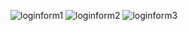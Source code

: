 ![loginform1](https://user-images.githubusercontent.com/88680462/222925964-7e17735d-ff00-4a29-b307-d4483b533ec0.png)
![loginform2](https://user-images.githubusercontent.com/88680462/222925965-01911001-2a2a-4952-b956-ca66af83fdbb.png)
![loginform3](https://user-images.githubusercontent.com/88680462/222925966-ab81272a-b903-45c8-b2f7-1d3c8488bbfe.png)
